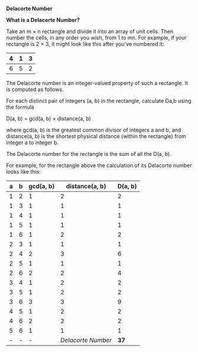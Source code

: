 **Delacorte Number**

**What is a Delacorte Number?**

Take an m × n rectangle and divide it into an array of unit cells. Then number the cells, in any order you wish, from 1 to mn. For example, if your rectangle is 2 × 3, it might look like this after you've numbered it:

| 4 | 1 | 3 |
|---|---|---|
| 6 | 5 | 2 |

The Delacorte number is an integer-valued property of such a rectangle. It is computed as follows.

For each distinct pair of integers (a, b) in the rectangle, calculate Da,b using the formula

D(a, b) = gcd(a, b) × distance(a, b)

where gcd(a, b) is the greatest common divisor of integers a and b, and distance(a, b) is the shortest physical distance (within the rectangle) from integer a to integer b.

The Delacorte number for the rectangle is the sum of all the D(a, b).

For example, for the rectangle above the calculation of its Delacorte number looks like this:


|a |  b | gcd(a, b) |  distance(a, b)   | D(a, b)|
|--|----|-----------|-------------------|--------|
|1 |  2 |  1        | 2                 | 2      |
|1 |  3 |  1        | 1                 | 1      |
|1 |  4 |  1        | 1                 | 1      |
|1 |  5 |  1        | 1                 | 1      |
|1 |  6 |  1        | 2                 | 2      |
|2 |  3 |  1        | 1                 | 1      |
|2 |  4 |  2        | 3                 | 6      |
|2 |  5 |  1        | 1                 | 1      |
|2 |  6 |  2        | 2                 | 4      |
|3 |  4 |  1        | 2                 | 2      |
|3 |  5 |  1        | 2                 | 2      |
|3 |  6 |  3        | 3                 | 9      |
|4 |  5 |  1        | 2                 | 2      |
|4 |  6 |  2        | 2                 | 2      |
|5 |  6 |  1        | 1                 | 1      |
|- | -  | -         | *Delacorte Number*| **37** |
